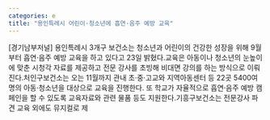 ```yaml
---
categories: e
title: "용인특례시 어린이·청소년에 흡연·음주 예방 교육"
---
```

[경기남부저널] 용인특례시 3개구 보건소는 청소년과 어린이의 건강한 성장을 위해 9월부터 흡연·음주 예방 교육을 하고 있다고 23일 밝혔다.교육은 아동이나 청소년의 눈높이에 맞춘 시청각 자료를 제공하고 전문 강사를 초빙해 비대면 강의를 하는 방식으로 이뤄진다.처인구보건소는 오는 11월까지 관내 초·중·고교와 지역아동센터 등 22곳 5400여명의 아동·청소년을 대상으로 교육을 진행한다. 또 학교가 자율적으로 흡연·음주 예방 캠페인을 할 수 있도록 교육자료와 관련 물품 등도 지원한다.기흥구보건소는 전문강사 파견 교육 외에도 뮤지컬로 제